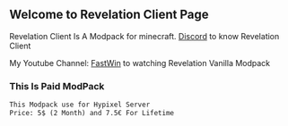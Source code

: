 ## Welcome to Revelation Client Page

Revelation Client Is A Modpack for minecraft. [Discord](http://discord.gg/gZy9c6f) to know Revelation Client

My Youtube Channel: [FastWin](https://www.youtube.com/channel/UCa2bruOkBdYvDN4nIbHMnWg) to watching Revelation Vanilla Modpack

### This Is Paid ModPack

```markdown
This Modpack use for Hypixel Server
Price: 5$ (2 Month) and 7.5€ For Lifetime
```
